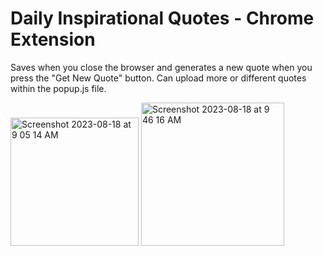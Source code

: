 # Daily Inspirational Quotes - Chrome Extension

Saves when you close the browser and generates a new quote when you press the "Get New Quote" button.
Can upload more or different quotes within the popup.js file.


<img width="205" alt="Screenshot 2023-08-18 at 9 05 14 AM" src="https://github.com/1r0nn/ChromeExtension/assets/112038371/18b1c617-f052-4bd1-bbdf-28a1b425a25a">
<img width="229" alt="Screenshot 2023-08-18 at 9 46 16 AM" src="https://github.com/1r0nn/ChromeExtension/assets/112038371/e4cf35d4-14ff-48f6-a01c-e84341792734">
